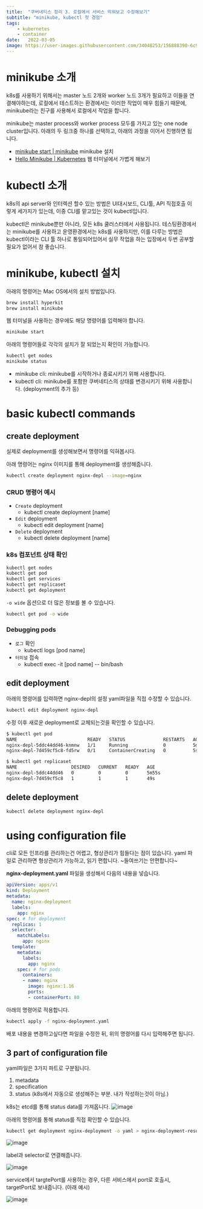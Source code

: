 ```yaml
---
title:  "쿠버네티스 정리 3. 로컬에서 서비스 띄워보고 수정해보기"
subtitle: "minikube, kubectl 첫 경험"
tags:
    - kubernetes
    - container
date:   2022-03-05
image: https://user-images.githubusercontent.com/34048253/156888390-6c95f6c4-dd5c-49b1-b6bc-b6ec5ca5c624.png
---
```


# minikube 소개
k8s를 사용하기 위해서는 master 노드 2개와 worker 노드 3개가 필요하고 이들을 연결해야하는데, 로컬에서 테스트하는 환경에서는 이러한 작업이 매우 힘들기 때문에, minikube라는 친구를 사용해서 로컬에서 작업을 합니다.

minikube는 master process와 worker process 모두를 가지고 있는 one node cluster입니다.
아래의 두 링크중 하나를 선택하고, 아래의 과정을 이어서 진행하면 됩니다.

- [minikube start | minikube](https://minikube.sigs.k8s.io/docs/start/) minikube 설치
- [Hello Minikube | Kubernetes](https://kubernetes.io/ko/docs/tutorials/hello-minikube/) 웹 터미널에서 가볍게 해보기

# kubectl 소개

k8s의 api server와 인터렉션 할수 있는 방법은 UI대시보드, CLI툴, API 직접호출 이렇게 세가지가 있는데, 이중 CLI를 맡고있는 것이 kubectl입니다.

kubectl은 minikube뿐만 아니라, 모든 k8s 쿨러스터에서 사용됩니다.
테스팅환경에서는 minikube를 사용하고 운영환경에서는 k8s를 사용하지만, 이를 다루는 방법은 kubectl이라는 CLI 툴 하나로 통일되어있어서 실무 작업을 하는 입장에서 두번 공부할 필요가 없어서 참 좋습니다.

# minikube, kubectl 설치

아래의 명령어는 Mac OS에서의 설치 방법입니다.
```bash
brew install hyperkit
brew install minikube
```

웹 터미널을 사용하는 경우에도 해당 명령어를 입력해야 합니다.
```bash
minikube start
```

아래의 명령어들로 각각의 설치가 잘 되었는지 확인이 가능합니다.
```bash
kubectl get nodes
minikube status
```

- minikube cli: minikube를 시작하거나 종료시키기 위해 사용합니다.
- kubectl cli: minikube를 포함한 쿠버네티스의 상태를 변경시키기 위해 사용합니다. (deployment의 추가 등)

# basic kubectl commands

## create deployment
실제로 deployment를 생성해보면서 명령어를 익혀봅시다.

아래 명령어는 nginx 이미지를 통해 deployment를 생성해줍니다.
```bash
kubectl create deployment nginx-depl --image=nginx
```

### CRUD 명령어 예시
- `Create` deployment
  - kubectl create deployment [name]
- `Edit` deployment
  - kubectl edit deployment [name]
- `Delete` deployment
  - kubectl delete deployment [name]

### k8s 컴포넌트 상태 확인
```bash
kubectl get nodes
kubectl get pod
kubectl get services
kubectl get replicaset
kubectl get deployment
```

`-o wide` 옵션으로 더 많은 정보를 볼 수 있습니다.

```bash
kubectl get pod -o wide
```

### Debugging pods
- `로그` 확인
  - kubectl logs [pod name]
- `터미널` 접속
  - kubectl exec -it [pod name] -- bin/bash
 
## edit deployment

아래의 명령어를 입력하면 nginx-depl의 설정 yaml파일을 직접 수정할 수 있습니다.
```bash
kubectl edit deployment nginx-depl
```

수정 이후 새로운 deployment로 교체되는것을 확인할 수 있습니다.

```bash
$ kubectl get pod
NAME                          READY   STATUS              RESTARTS   AGE
nginx-depl-5ddc44dd46-knmnw   1/1     Running             0          5m11s
nginx-depl-7d459cf5c8-fd5rw   0/1     ContainerCreating   0          5s

$ kubectl get replicaset
NAME                    DESIRED   CURRENT   READY   AGE
nginx-depl-5ddc44dd46   0         0         0       5m55s
nginx-depl-7d459cf5c8   1         1         1       49s
```

## delete deployment
```bash
kubectl delete deployment nginx-depl
```

# using configuration file
cli로 모든 인프라를 관리하는건 어렵고, 형상관리가 힘들다는 점이 있습니다.
yaml 파일로 관리하면 형상관리가 가능하고, 읽기 편합니다. ~들여쓰기는 안편합니다~

**nginx-deployment.yaml** 파일을 생성해서 다음의 내용을 넣습니다.

```yaml
apiVersion: apps/v1
kind: Deployment
metadata:
  name: nginx-deployment
  labels:
    app: nginx
spec: # for deployment
  replicas: 1
  selector:
    matchLabels:
      app: nginx
  template:
    metadata:
      labels:
        app: nginx
    spec: # for pods
      containers:
      - name: nginx
        image: nginx:1.16
        ports:
        - containerPort: 80
```

아래의 명령어로 적용합니다.
```bash
kubectl apply -f nginx-deployment.yaml
```

배포 내용을 변경하고싶다면 파일을 수정한 뒤, 위의 명령어를 다시 입력해주면 됩니다.

## 3 part of configuration file
yaml파일은 3가지 파트로 구분됩니다.

1. metadata
2. specification
3. status (k8s에서 자동으로 생성해주는 부분. 내가 작성하는것이 아님.)

k8s는 etcd를 통해 status data를 가져옵니다.
![image](https://user-images.githubusercontent.com/34048253/156887814-570c64ff-3c0d-4c34-9447-c4b9e3daa84c.png)

아래의 명령어를 통해 status를 직접 확인할 수 있습니다.
```bash
kubectl get deployment nginx-deployment -o yaml > nginx-deployment-result.yaml
```
![image](https://user-images.githubusercontent.com/34048253/156887977-30862692-dc90-499e-b406-69efc930986b.png)


label과 selector로 연결해줍니다.

![image](https://user-images.githubusercontent.com/34048253/156887868-d324adb7-c634-4280-ab19-a1408f42891f.png)

service에서 targtePort를 사용하는 경우, 다른 서비스에서 port로 호출시, targetPort로 보내줍니다. (아래 예시)

![image](https://user-images.githubusercontent.com/34048253/156887919-9acea45c-f5ea-49f7-8b31-6a24e484a101.png)
